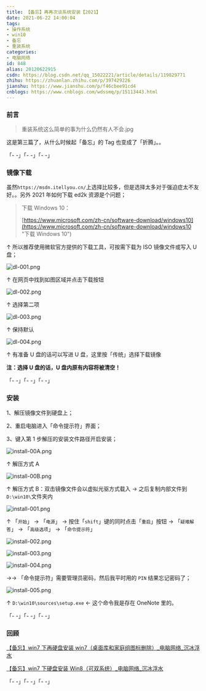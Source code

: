 ```yaml
---
title: 【备忘】再再次谈系统安装【2021】
date: 2021-06-22 14:00:04
tags:
- 操作系统
- win10
- 备忘
- 重装系统
categories:
- 电脑网络
id: 848
alias: 20120622915
csdn: https://blog.csdn.net/qq_15022221/article/details/119829771
zhihu: https://zhuanlan.zhihu.com/p/397429226
jianshu: https://www.jianshu.com/p/f46cbee91cd4
cnblogs: https://www.cnblogs.com/wdssmq/p/15113443.html
---
```


### 前言

> 重装系统这么简单的事为什么仍然有人不会.jpg

这是第三篇了，从什么时候起「备忘」的 Tag 也变成了「折腾」。。

<!-- more -->

「- -」「- -」「- -」

### 镜像下载

虽然`https://msdn.itellyou.cn/`上选择比较多，但是选择太多对于强迫症太不友好。。另外 2021 年如何下载 ed2k 资源是个问题；

> 下载 Windows 10：
>
> [https://www.microsoft.com/zh-cn/software-download/windows10](https://www.microsoft.com/zh-cn/software-download/windows10 "下载 Windows 10")

↑ 所以推荐使用微软官方提供的下载工具，可按需下载为 ISO 镜像文件或写入 U 盘；

![dl-001.png](https://i.loli.net/2021/04/25/XybWUKdgwszpSiN.png "dl-001.png")

↑ 在网页中找到如图区域并点击下载按钮

![dl-002.png](https://i.loli.net/2021/04/25/ATn79xNURHuFsdv.png "dl-002.png")

↑ 选择第二项

![dl-003.png](https://i.loli.net/2021/04/25/4bCBLUahmZTD87K.png "dl-003.png")

↑ 保持默认

![dl-004.png](https://i.loli.net/2021/04/25/jmhSaoqxLtMkFpD.png "dl-004.png")

↑ 有准备 U 盘的话可以写进 U 盘，这里按「传统」选择下载镜像

**注：选择 U 盘的话，U 盘内原有内容将被清空！**


「- -」「- -」「- -」


### 安装

1、解压镜像文件到硬盘上；

2、重启电脑进入「命令提示符」界面；

3、键入第 1 步解压的安装文件路径开启安装；

![install-00A.png](https://i.loli.net/2021/04/25/BWqaNIb7LucCJgw.png "install-00A.png")

↑ 解压方式 A

![install-00B.png](https://i.loli.net/2021/04/25/D4NVwqFmsh2OKB5.png "install-00B.png")

↑ 解压方式 B：双击镜像文件会以虚拟光驱方式载入 → 之后复制内部文件到`D:\win10\`文件夹内

![install-001.png](https://i.loli.net/2021/04/25/Ul9eCXZ1GYsRVLK.png "install-001.png")

↑ 「`开始`」 → 「`电源`」 → 按住「`shift`」键的同时点击「`重启`」按钮 → 「`疑难解答`」 → 「`高级选项`」 → 「`命令提示符`」

![install-002.png](https://i.loli.net/2021/04/25/kK9OaVRZSHF7sQT.png "install-002.png")

![install-003.png](https://i.loli.net/2021/04/25/pK92QomNMx6BhiI.png "install-003.png")

![install-004.png](https://i.loli.net/2021/04/25/LRup8aJNsXMQrB3.png "install-004.png")

→→ 「命令提示符」需要管理员密码，然后我平时用的 `PIN` 结果忘记密码了；

![install-005.png](https://i.loli.net/2021/04/25/t6jMyuKUwbZ1fYW.jpg "install-005.png")

↑ `D:\win10\sources\setup.exe` ← 这个命令我是存在 OneNote 里的。

「- -」「- -」「- -」


### 回顾

[【备忘】win7 下再硬盘安装 win7（桌面库和家庭组图标删除）\_电脑网络\_沉冰浮水](https://www.wdssmq.com/post/20100718425.html "【备忘】win7下再硬盘安装win7（桌面库和家庭组图标删除）\_电脑网络\_沉冰浮水")

[【备忘】win7 下硬盘安装 Win8（可双系统）\_电脑网络\_沉冰浮水](https://www.wdssmq.com/post/20100407697.html "【备忘】win7下硬盘安装Win8（可双系统）\_电脑网络\_沉冰浮水")

「- -」「- -」「- -」

<!--848-->
